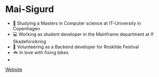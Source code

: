 # Mai-Sigurd
- 📖 Studying a Masters in Computer science at IT-University in Copenhagen
- 💻 Working as student developer in the Mainframe department at If Skadeforsikring
- 🔶 Volunteering as a Backend developer for Roskilde Festival
- 🚲 In love with fixing bikes
- 
[Website](https://mai-sigurd.github.io/)
